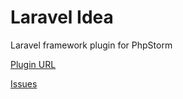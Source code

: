 # Laravel Idea

Laravel framework plugin for PhpStorm

[Plugin URL](https://plugins.jetbrains.com/plugin/13441-laravel-idea)

[Issues](https://github.com/laravel-idea/plugin/issues)
